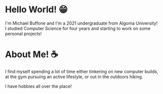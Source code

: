 # Hello World! 😁

I'm Michael Buffone and I'm a 2021 undergraduate from Algoma University! I studied Computer Science for four years and starting to work on some personal projects!

# About Me! ☕

I find myself spending a lot of time either tinkering on new computer builds, at the gym pursuing an active lifestyle, or out in the outdoors hiking. 

I have hobbies all over the place!
<!--
**BuffoneM/BuffoneM** is a ✨ _special_ ✨ repository because its `README.md` (this file) appears on your GitHub profile.

Here are some ideas to get you started:

- 🔭 I’m currently working on ...
- 🌱 I’m currently learning ...
- 👯 I’m looking to collaborate on ...
- 🤔 I’m looking for help with ...
- 💬 Ask me about ...
- 📫 How to reach me: ...
- 😄 Pronouns: ...
- ⚡ Fun fact: ...
-->
